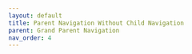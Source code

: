 ```yaml
---
layout: default
title: Parent Navigation Without Child Navigation
parent: Grand Parent Navigation
nav_order: 4
---
```


